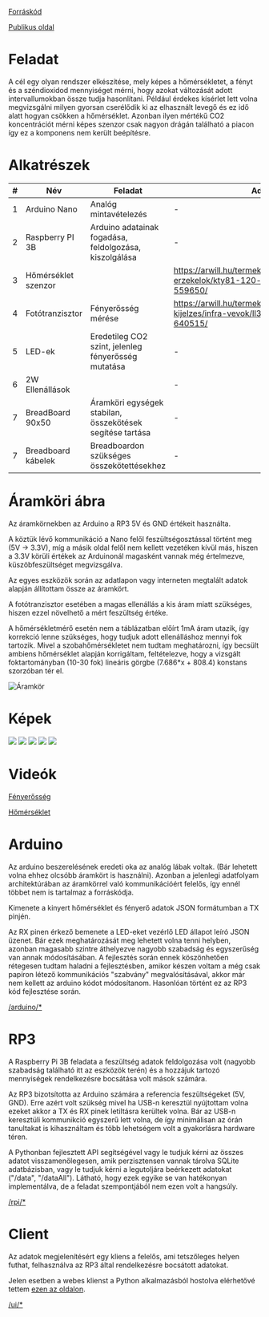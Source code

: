 [Forráskód](https://github.com/asztrikx/hw-starter)

[Publikus oldal](http://152.66.182.62/index.html)

# Feladat
A cél egy olyan rendszer elkészítése, mely képes a hőmérsékletet, a fényt és a széndioxidod mennyiséget mérni, hogy azokat változását adott intervallumokban össze tudja hasonlítani. Például érdekes kísérlet lett volna megvizsgálni milyen gyorsan cserélődik ki az elhasznált levegő és ez idő alatt hogyan csökken a hőmérséklet. Azonban ilyen mértékű CO2 koncentrációt mérni képes szenzor csak nagyon drágán található a piacon így ez a komponens nem került beépítésre.

# Alkatrészek
| #   | Név                 | Feladat                                                   | Adatlap                                                                                          |
| --- | ------------------- | --------------------------------------------------------- | ------------------------------------------------------------------------------------------------ |
| 1   | Arduino Nano        | Analóg mintavételezés                                     | -                                                                                                |
| 2   | Raspberry PI 3B     | Arduino adatainak fogadása, feldolgozása, kiszolgálása    | -                                                                                                |
| 3   | Hőmérséklet szenzor |                                                           | https://arwill.hu/termekek/felvezetok/szenzorok-erzekelok/kty81-120-homerseklet-erzekelo-559650/ |
| 4   | Fotótranzisztor     | Fényerősség mérése                                        | https://arwill.hu/termekek/optotechnika-kijelzes/infra-vevok/ll304-pdd2e-fotodioda-640515/       |
| 5   | LED-ek              | Eredetileg CO2 szint, jelenleg fényerősség mutatása       | -                                                                                                |
| 6   | 2W Ellenállások     |                                                           | -                                                                                                |
| 7   | BreadBoard 90x50    | Áramköri egységek stabilan, összekötések segítése tartása | -                                                                                                |
| 7   | Breadboard kábelek  | Breadboardon szükséges összekötettésekhez                 | -                                                                                                |

# Áramköri ábra
Az áramkörnekben az Arduino a RP3 5V és GND értékeit használta.

A köztük lévő kommunikáció a Nano felől feszültségosztással történt meg (5V -> 3.3V), míg a másik oldal felől nem kellett vezetéken kívül más, hiszen a 3.3V körüli értékek az Arduinonál magasként vannak még értelmezve, küszöbfeszültséget megvizsgálva.

Az egyes eszközök során az adatlapon vagy interneten megtalált adatok alapján állítottam össze az áramkört.

A fotótranzisztor esetében a magas ellenállás a kis áram miatt szükséges, hiszen ezzel növelhető a mért feszültség értéke.

A hőmérsékletmérő esetén nem a táblázatban előírt 1mA áram utazik, így korrekció lenne szükséges, hogy tudjuk adott ellenálláshoz mennyi fok tartozik. Mivel a szobahőmérsékletet nem tudtam meghatározni, így becsült ambiens hőmérséklet alapján korrigáltam, feltételezve, hogy a vizsgált foktartományban (10-30 fok) lineáris görgbe (7.686*x + 808.4) konstans szorzóban tér el.

![Áramkör](áramkör.jpg)

# Képek
![](all.jpg)
![](rp3.jpg)
![](ar_fel.jpg)
![](ar_old.jpg)
![](ar_szem.jpg)

# Videók
[Fényerősség](http://152.66.182.62/light.mp4)

[Hőmérséklet](http://152.66.182.62/temp.mp4)

# Arduino
Az arduino beszerelésének eredeti oka az analóg lábak voltak. (Bár lehetett volna ehhez olcsóbb áramkört is használni).
Azonban a jelenlegi adatfolyam architektúrában az áramkörrel való kommunikációért felelős, így ennél többet nem is tartalmaz a forráskódja.

Kimenete a kinyert hőmérséklet és fényerő adatok JSON formátumban a TX pinjén.

Az RX pinen érkező bemenete a LED-eket vezérlő LED állapot leíró JSON üzenet. Bár ezek meghatározását meg lehetett volna tenni helyben, azonban magasabb szintre áthelyezve nagyobb szabadság és egyszerűség van annak módosításában. A fejlesztés során ennek köszönhetően rétegesen tudtam haladni a fejlesztésben, amikor készen voltam a még csak papíron létező kommunikációs "szabvány" megvalósításával, akkor már nem kellett az arduino kódot módosítanom. Hasonlóan történt ez az RP3 kód fejlesztése során.

[/arduino/*](https://github.com/asztrikx/hw-starter/tree/master/arduino)

# RP3
A Raspberry Pi 3B feladata a feszültség adatok feldolgozása volt (nagyobb szabadság található itt az eszközök terén) és a hozzájuk tartozó mennyiségek rendelkezésre bocsátása volt mások számára.

Az RP3 bizotsította az Arduino számára a referencia feszültségeket (5V, GND). Erre azért volt szükség mivel ha USB-n keresztül nyújtottam volna ezeket akkor a TX és RX pinek letiltásra kerültek volna. Bár az USB-n keresztüli kommunikció egyszerű lett volna, de így minimálisan az órán tanultakat is kihasználtam és több lehetségem volt a gyakorlásra hardware téren.

A Pythonban fejlesztett API segítségével vagy le tudjuk kérni az összes adatot visszamenőlegesen, amik perzisztensen vannak tárolva SQLite adatbázisban, vagy le tudjuk kérni a legutoljára beérkezett adatokat ("/data", "/dataAll"). Látható, hogy ezek egyike se van hatékonyan implementálva, de a feladat szempontjából nem ezen volt a hangsúly.

[/rpi/*](https://github.com/asztrikx/hw-starter/tree/master/rpi)

# Client
Az adatok megjelenítésért egy kliens a felelős, ami tetszőleges helyen futhat, felhasználva az RP3 által rendelkezésre bocsátott adatokat.

Jelen esetben a webes klienst a Python alkalmazásból hostolva elérhetővé tettem [ezen az oldalon](http://152.66.182.62/index.html).

[/ui/*](https://github.com/asztrikx/hw-starter/tree/master/ui)
